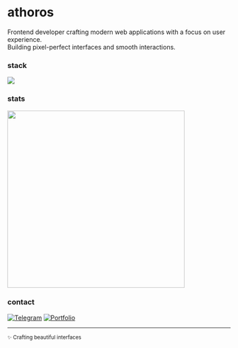 # athoros

Frontend developer crafting modern web applications with a focus on user experience.  
Building pixel-perfect interfaces and smooth interactions.

### stack

<div align="left">
  <img src="https://skillicons.dev/icons?i=ts,react,nextjs,vue,tailwind,sass&theme=dark&perline=6" />
</div>

### stats

<img width="400" src="https://github-readme-stats.vercel.app/api?username=athor0s&hide_title=true&hide_border=true&show_icons=true&include_all_commits=true&count_private=true&line_height=24&text_color=ffffff&icon_color=ffffff&bg_color=0,000000,130F40&theme=dark" />

### contact

[![Telegram](https://img.shields.io/badge/-telegram-000000?style=flat-square&logo=telegram)](https://t.me/athor0s)
[![Portfolio](https://img.shields.io/badge/-portfolio-000000?style=flat-square&logo=About.me)](https://athor0s.dev)

---

<sub>✨ Crafting beautiful interfaces</sub> 